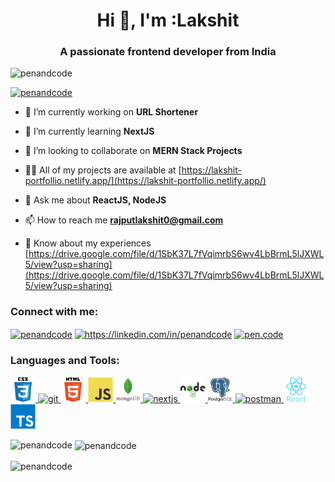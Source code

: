 <h1 align="center">Hi 👋, I'm :Lakshit</h1>
<h3 align="center">A passionate frontend developer from India</h3>

<p align="left"> <img src="https://komarev.com/ghpvc/?username=penandcode&label=Profile%20views&color=0e75b6&style=flat" alt="penandcode" /> </p>

<p align="left"> <a href="https://github.com/ryo-ma/github-profile-trophy"><img src="https://github-profile-trophy.vercel.app/?username=penandcode" alt="penandcode" /></a> </p>

- 🔭 I’m currently working on **URL Shortener**

- 🌱 I’m currently learning **NextJS**

- 👯 I’m looking to collaborate on **MERN Stack Projects**

- 👨‍💻 All of my projects are available at [https://lakshit-portfollio.netlify.app/](https://lakshit-portfollio.netlify.app/)

- 💬 Ask me about **ReactJS, NodeJS**

- 📫 How to reach me **rajputlakshit0@gmail.com**

- 📄 Know about my experiences [https://drive.google.com/file/d/1SbK37L7fVqimrbS6wv4LbBrmL5lJXWL5/view?usp=sharing](https://drive.google.com/file/d/1SbK37L7fVqimrbS6wv4LbBrmL5lJXWL5/view?usp=sharing)

<h3 align="left">Connect with me:</h3>
<p align="left">
<a href="https://dev.to/penandcode" target="blank"><img align="center" src="https://raw.githubusercontent.com/rahuldkjain/github-profile-readme-generator/master/src/images/icons/Social/devto.svg" alt="penandcode" height="30" width="40" /></a>
<a href="https://linkedin.com/in/https://linkedin.com/in/penandcode" target="blank"><img align="center" src="https://raw.githubusercontent.com/rahuldkjain/github-profile-readme-generator/master/src/images/icons/Social/linked-in-alt.svg" alt="https://linkedin.com/in/penandcode" height="30" width="40" /></a>
<a href="https://instagram.com/pen.code" target="blank"><img align="center" src="https://raw.githubusercontent.com/rahuldkjain/github-profile-readme-generator/master/src/images/icons/Social/instagram.svg" alt="pen.code" height="30" width="40" /></a>
</p>

<h3 align="left">Languages and Tools:</h3>
<p align="left"> <a href="https://www.w3schools.com/css/" target="_blank" rel="noreferrer"> <img src="https://raw.githubusercontent.com/devicons/devicon/master/icons/css3/css3-original-wordmark.svg" alt="css3" width="40" height="40"/> </a> <a href="https://git-scm.com/" target="_blank" rel="noreferrer"> <img src="https://www.vectorlogo.zone/logos/git-scm/git-scm-icon.svg" alt="git" width="40" height="40"/> </a> <a href="https://www.w3.org/html/" target="_blank" rel="noreferrer"> <img src="https://raw.githubusercontent.com/devicons/devicon/master/icons/html5/html5-original-wordmark.svg" alt="html5" width="40" height="40"/> </a> <a href="https://developer.mozilla.org/en-US/docs/Web/JavaScript" target="_blank" rel="noreferrer"> <img src="https://raw.githubusercontent.com/devicons/devicon/master/icons/javascript/javascript-original.svg" alt="javascript" width="40" height="40"/> </a> <a href="https://www.mongodb.com/" target="_blank" rel="noreferrer"> <img src="https://raw.githubusercontent.com/devicons/devicon/master/icons/mongodb/mongodb-original-wordmark.svg" alt="mongodb" width="40" height="40"/> </a> <a href="https://nextjs.org/" target="_blank" rel="noreferrer"> <img src="https://cdn.worldvectorlogo.com/logos/nextjs-2.svg" alt="nextjs" width="40" height="40"/> </a> <a href="https://nodejs.org" target="_blank" rel="noreferrer"> <img src="https://raw.githubusercontent.com/devicons/devicon/master/icons/nodejs/nodejs-original-wordmark.svg" alt="nodejs" width="40" height="40"/> </a> <a href="https://www.postgresql.org" target="_blank" rel="noreferrer"> <img src="https://raw.githubusercontent.com/devicons/devicon/master/icons/postgresql/postgresql-original-wordmark.svg" alt="postgresql" width="40" height="40"/> </a> <a href="https://postman.com" target="_blank" rel="noreferrer"> <img src="https://www.vectorlogo.zone/logos/getpostman/getpostman-icon.svg" alt="postman" width="40" height="40"/> </a> <a href="https://reactjs.org/" target="_blank" rel="noreferrer"> <img src="https://raw.githubusercontent.com/devicons/devicon/master/icons/react/react-original-wordmark.svg" alt="react" width="40" height="40"/> </a> <a href="https://www.typescriptlang.org/" target="_blank" rel="noreferrer"> <img src="https://raw.githubusercontent.com/devicons/devicon/master/icons/typescript/typescript-original.svg" alt="typescript" width="40" height="40"/> </a> </p>

<p><img align="left" src="https://github-readme-stats.vercel.app/api/top-langs?username=penandcode&show_icons=true&locale=en&layout=compact" alt="penandcode" /></p>

<p>&nbsp;<img align="center" src="https://github-readme-stats.vercel.app/api?username=penandcode&show_icons=true&locale=en" alt="penandcode" /></p>

<p><img align="center" src="https://github-readme-streak-stats.herokuapp.com/?user=penandcode&" alt="penandcode" /></p>
